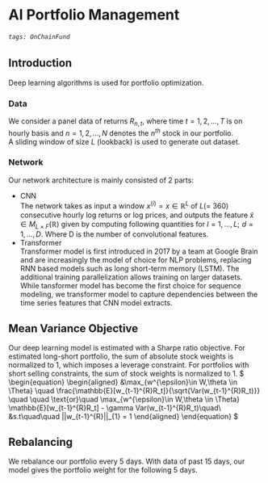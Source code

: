 # AI Portfolio Management
###### `tags: OnChainFund`
## Introduction
Deep learning algorithms is used for portfolio optimization.
### Data
We consider a panel data of returns $R_{n,t}$, where time $t = 1, 2, ..., T$  is on hourly basis and $n = 1,2,...,N$ denotes the $n^{th}$ stock in our portfolio.<br>
A sliding window of size $L$ (lookback) is used to generate out dataset.
### Network
Our network architecture is mainly consisted of 2 parts:
- CNN<br>
The network takes as input a window $x^{(i)} = x \in \mathbb{R}^L$ of $L$(= 360) consecutive hourly log returns or log prices, and outputs the feature $\tilde{x} \in M_{L\times F}(\mathbb{R})$ given by computing following quantities for $l = 1,...,L ;\,\,d = 1,...,D$. Where D is the number of convolutional features.
- Transformer<br>
Transformer model is first introduced in 2017 by a team at Google Brain and are increasingly the model of choice for NLP problems, replacing RNN based models such as long short-term memory (LSTM). The additional training parallelization allows training on larger datasets. While tansformer model has become the first choice for sequence modeling, we transformer model to capture dependencies between the time series features that CNN model extracts.

## Mean Variance Objective
Our deep learning model is estimated with a Sharpe ratio objective. For estimated long-short portfolio, the sum of absolute stock weights is normalized to 1, which imposes a  leverage constraint. For portfolios with short selling constraints, the sum of stock weights is normalized to 1.
$
\begin{equation}
\begin{aligned}
&\max_{w^{\epsilon}\in W,\theta \in \Theta} \quad  \frac{\mathbb{E}[w_{t-1}^{R}R_t]}{\sqrt{Var(w_{t-1}^{R}R_t)}} \quad \quad \text{or}\quad \max_{w^{\epsilon}\in W,\theta \in \Theta} \mathbb{E}[w_{t-1}^{R}R_t] - \gamma Var(w_{t-1}^{R}R_t)\quad\\
&s.t\quad\quad ||w_{t-1}^{R}||_{1} = 1
\end{aligned}
\end{equation}
$
## Rebalancing

We rebalance our portfolio every 5 days. With data of past 15 days, our model gives the portfolio weight for the following 5 days.

